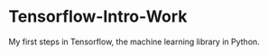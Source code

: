 # Tensorflow-Intro-Work                                      
My first steps in Tensorflow, the machine learning library in Python.
